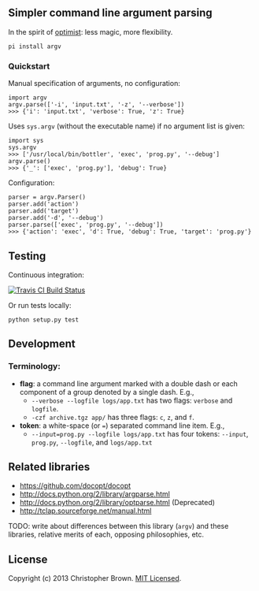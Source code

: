 ## Simpler command line argument parsing

In the spirit of [optimist](https://github.com/substack/node-optimist): less magic, more flexibility.

    pi install argv


### Quickstart

Manual specification of arguments, no configuration:

    import argv
    argv.parse(['-i', 'input.txt', '-z', '--verbose'])
    >>> {'i': 'input.txt', 'verbose': True, 'z': True}

Uses `sys.argv` (without the executable name) if no argument list is given:

    import sys
    sys.argv
    >>> ['/usr/local/bin/bottler', 'exec', 'prog.py', '--debug']
    argv.parse()
    >>> {'_': ['exec', 'prog.py'], 'debug': True}

Configuration:

    parser = argv.Parser()
    parser.add('action')
    parser.add('target')
    parser.add('-d', '--debug')
    parser.parse(['exec', 'prog.py', '--debug'])
    >>> {'action': 'exec', 'd': True, 'debug': True, 'target': 'prog.py'}


## Testing

Continuous integration:

[![Travis CI Build Status](https://travis-ci.org/chbrown/argv.png?branch=master)](https://travis-ci.org/chbrown/argv)

Or run tests locally:

    python setup.py test


## Development

### Terminology:

- **flag**: a command line argument marked with a double dash or each component of a group denoted by a single dash. E.g.,
    * `--verbose --logfile logs/app.txt` has two flags: `verbose` and `logfile`.
    * `-czf archive.tgz app/` has three flags: `c`, `z`, and `f`.
- **token**: a white-space (or `=`) separated command line item. E.g.,
    * `--input=prog.py --logfile logs/app.txt` has four tokens: `--input`, `prog.py`, `--logfile`, and `logs/app.txt`


## Related libraries

* https://github.com/docopt/docopt
* http://docs.python.org/2/library/argparse.html
* http://docs.python.org/2/library/optparse.html (Deprecated)
* http://tclap.sourceforge.net/manual.html

TODO: write about differences between this library (`argv`) and these libraries,
  relative merits of each, opposing philosophies, etc.


## License

Copyright (c) 2013 Christopher Brown. [MIT Licensed](https://raw.github.com/chbrown/argv/master/LICENSE).
